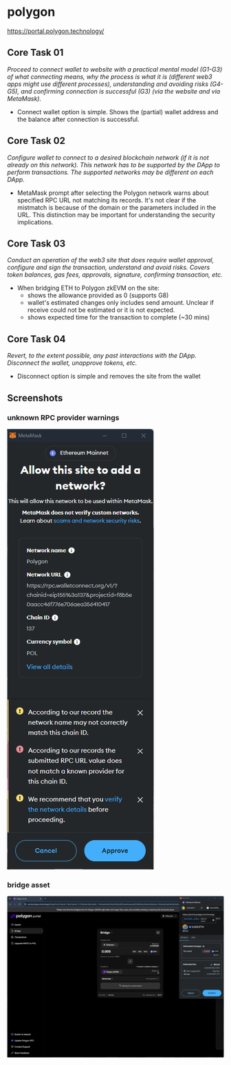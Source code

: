 # polygon
https://portal.polygon.technology/

## Core Task 01

*Proceed to connect wallet to website with a practical mental model (G1-G3) of what connecting means, why the process is what it is (different web3 apps might use different processes), understanding and avoiding risks (G4-G5), and confirming connection is successful (G3) (via the website and via MetaMask).*

- Connect wallet option is simple. Shows the (partial) wallet address and the balance after connection is successful.

## Core Task 02

*Configure wallet to connect to a desired blockchain network (if it is not already on this network). This network has to be supported by the DApp to perform transactions. The supported networks may be different on each DApp.* 

- MetaMask prompt after selecting the Polygon network warns about specified RPC URL not matching its records. It's not clear if the mistmatch is because of the domain or the parameters included in the URL. This distinction may be important for understanding the security implications.

## Core Task 03

*Conduct an operation of the web3 site that does require wallet approval, configure and sign the transaction, understand and avoid risks. Covers token balances, gas fees, approvals, signature, confirming transaction, etc.*

- When bridging ETH to Polygon zkEVM on the site:
    - shows the allowance provided as 0 (supports G8)
    - wallet's estimated changes only includes send amount. Unclear if receive could not be estimated or it is not expected.
    - shows expected time for the transaction to complete (~30 mins)


## Core Task 04

*Revert, to the extent possible, any past interactions with the DApp. Disconnect the wallet, unapprove tokens, etc.* 

- Disconnect option is simple and removes the site from the wallet


## Screenshots
### unknown RPC provider warnings
![add network prompt](image-34.png)

### bridge asset
![estimated changes](image-35.png)